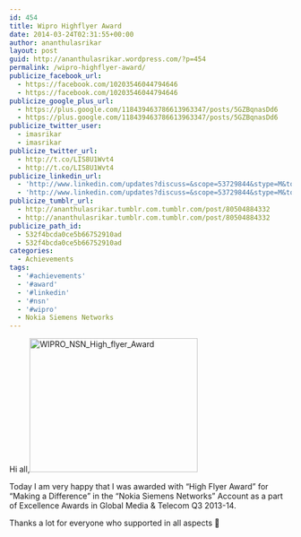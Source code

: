 ```yaml
---
id: 454
title: Wipro Highflyer Award
date: 2014-03-24T02:31:55+00:00
author: ananthulasrikar
layout: post
guid: http://ananthulasrikar.wordpress.com/?p=454
permalink: /wipro-highflyer-award/
publicize_facebook_url:
  - https://facebook.com/10203546044794646
  - https://facebook.com/10203546044794646
publicize_google_plus_url:
  - https://plus.google.com/118439463786613963347/posts/5GZBqnasDd6
  - https://plus.google.com/118439463786613963347/posts/5GZBqnasDd6
publicize_twitter_user:
  - imasrikar
  - imasrikar
publicize_twitter_url:
  - http://t.co/LIS8U1Wvt4
  - http://t.co/LIS8U1Wvt4
publicize_linkedin_url:
  - 'http://www.linkedin.com/updates?discuss=&scope=53729844&stype=M&topic=5853606418317328384&type=U&a=Ptg9'
  - 'http://www.linkedin.com/updates?discuss=&scope=53729844&stype=M&topic=5853606418317328384&type=U&a=Ptg9'
publicize_tumblr_url:
  - http://ananthulasrikar.tumblr.com.tumblr.com/post/80504884332
  - http://ananthulasrikar.tumblr.com.tumblr.com/post/80504884332
publicize_path_id:
  - 532f4bcda0ce5b66752910ad
  - 532f4bcda0ce5b66752910ad
categories:
  - Achievements
tags:
  - '#achievements'
  - '#award'
  - '#linkedin'
  - '#nsn'
  - '#wipro'
  - Nokia Siemens Networks
---
```

Hi all,[<img class="alignright size-medium wp-image-453" alt="WIPRO_NSN_High_flyer_Award" src="http://srikar.io/wp-content/uploads/2014/03/wipro_nsn_high_flyer_award.jpg?w=300" width="300" height="239" />](http://srikar.io/wp-content/uploads/2014/03/wipro_nsn_high_flyer_award.jpg)

Today I am very happy that I was awarded with &#8220;High Flyer Award&#8221; for &#8220;Making a Difference&#8221; in the &#8220;Nokia Siemens Networks&#8221; Account as a part of Excellence Awards in Global Media & Telecom Q3 2013-14.

Thanks a lot for everyone who supported in all aspects 🙂